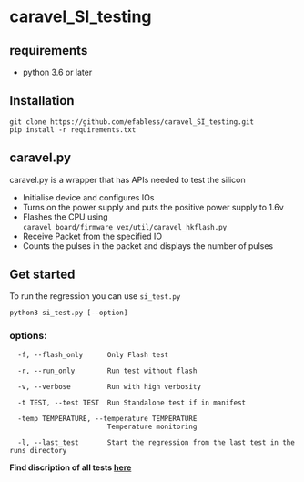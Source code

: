 # caravel_SI_testing 

## requirements
- python 3.6 or later

## Installation
```
git clone https://github.com/efabless/caravel_SI_testing.git
pip install -r requirements.txt
```

## caravel.py

caravel.py is a wrapper that has APIs needed to test the silicon

- Initialise device and configures IOs
- Turns on the power supply and puts the positive power supply to 1.6v
- Flashes the CPU using `caravel_board/firmware_vex/util/caravel_hkflash.py`
- Receive Packet from the specified IO 
- Counts the pulses in the packet and displays the number of pulses

## Get started
To run the regression you can use `si_test.py`
```
python3 si_test.py [--option]
```
### options:
```  
  -f, --flash_only      Only Flash test
  
  -r, --run_only        Run test without flash
  
  -v, --verbose         Run with high verbosity
  
  -t TEST, --test TEST  Run Standalone test if in manifest
  
  -temp TEMPERATURE, --temperature TEMPERATURE
                        Temperature monitoring
                        
  -l, --last_test       Start the regression from the last test in the runs directory
```
**Find discription of all tests [here](/caravel_board/hex_files/README.md)**
